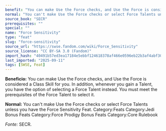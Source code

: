 ```yaml
---
benefit: "You can make Use the Force checks, and Use the Force is considered a Class Skill for you. In addition, whenever you gain a Talent, you have the option of selecting a Force Talent instead. You must meet the prerequisites of the Force Talent to select it."
normal: "You can't make Use the Force checks or select Force Talents unless you have the Force Sensitivity Feat. Category:Feats Category:Jedi Bonus Feats Category:Force Prodigy Bonus Feats Category:Core Rulebook"
source_book: "SECR"
prerequisites: ""
special: ""
name: "Force Sensitivity"
type: "feat"
slug: "force-sensitivity"
source_url: "https://swse.fandom.com/wiki/Force_Sensitivity"
source_license: "CC BY-SA 3.0 (Fandom)"
import_hash: "40491b57ed3ea17184e5ebbf124618378af466e0596eb22b3af4abf30c84081c"
last_imported: "2025-09-11"
tags: [SWSE, Feat]
---
```

**Beneficio:** You can make Use the Force checks, and Use the Force is considered a Class Skill for you. In addition, whenever you gain a Talent, you have the option of selecting a Force Talent instead. You must meet the prerequisites of the Force Talent to select it.

**Normal:** You can't make Use the Force checks or select Force Talents unless you have the Force Sensitivity Feat. Category:Feats Category:Jedi Bonus Feats Category:Force Prodigy Bonus Feats Category:Core Rulebook

*Fonte:* SECR.